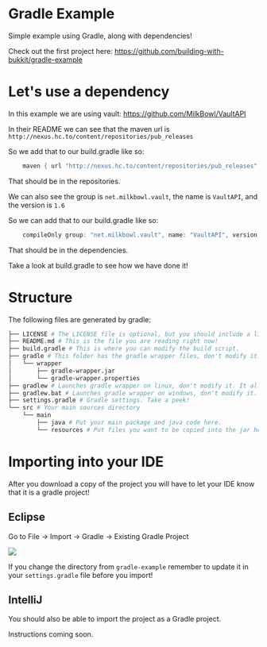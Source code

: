 # Gradle Example
Simple example using Gradle, along with dependencies!

Check out the first project here: https://github.com/building-with-bukkit/gradle-example

# Let's use a dependency

In this example we are using vault: https://github.com/MilkBowl/VaultAPI

In their README we can see that the maven url is `http://nexus.hc.to/content/repositories/pub_releases`

So we add that to our build.gradle like so:

```groovy
	maven { url "http://nexus.hc.to/content/repositories/pub_releases" }
```

That should be in the repositories. 

We can also see the group is `net.milkbowl.vault`, the name is `VaultAPI`, and the version is `1.6`

So we can add that to our build.gradle like so:

```groovy
	compileOnly group: "net.milkbowl.vault", name: "VaultAPI", version: "1.6";
```

That should be in the dependencies.

Take a look at build.gradle to see how we have done it!

# Structure
The following files are generated by gradle:

```bash
├── LICENSE # The LICENSE file is optional, but you should include a license with your project!
├── README.md # This is the file you are reading right now!
├── build.gradle # This is where you can modify the build script.
├── gradle # This folder has the gradle wrapper files, don't modify it. It allows using gradle without installing it.
│   └── wrapper
│       ├── gradle-wrapper.jar
│       └── gradle-wrapper.properties
├── gradlew # Launches gradle wrapper on linux, don't modify it. It allows using gradle without installing it.
├── gradlew.bat # Launches gradle wrapper on windows, don't modify it. It allows using gradle without installing it.
├── settings.gradle # Gradle settings. Take a peek! 
└── src # Your main sources directory
    └── main
        ├── java # Put your main package and java code here.
        └── resources # Put files you want to be copied into the jar here (like plugin.yml).
 ```
 
# Importing into your IDE
 
After you download a copy of the project you will have to let your IDE know that it is a gradle project! 

## Eclipse

Go to File -> Import -> Gradle -> Existing Gradle Project
 
![](https://media.giphy.com/media/3ov9jUtH9W8mYowCc0/giphy.gif)

If you change the directory from `gradle-example` remember to update it in your `settings.gradle` file before you import!

## IntelliJ

You should also be able to import the project as a Gradle project. 

Instructions coming soon. 

